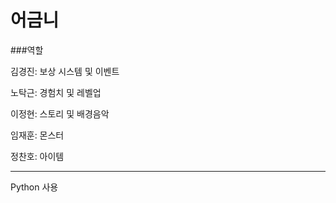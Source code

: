 # 어금니

###역할

김경진: 보상 시스템 및 이벤트   

노탁근: 경험치 및 레벨업   

이정현: 스토리 및 배경음악   

임재훈: 몬스터    

정찬호: 아이템   

***   

Python 사용   
